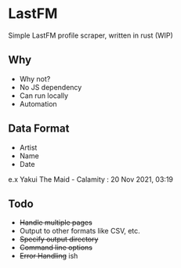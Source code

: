 # LastFM
Simple LastFM profile scraper, written in rust (WIP)

## Why
- Why not?
- No JS dependency
- Can run locally
- Automation

## Data Format
- Artist
- Name
- Date

e.x Yakui The Maid - Calamity : 20 Nov 2021, 03:19


## Todo
- ~~Handle multiple pages~~
- Output to other formats like CSV, etc.
- ~~Specify output directory~~
- ~~Command line options~~
- ~~Error Handling~~ ish
